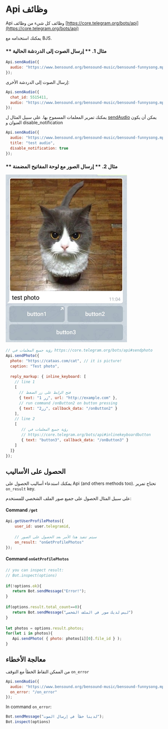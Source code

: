 # Api وظائف

Api وظائف كل شيء من وظائف [https://core.telegram.org/bots/api](https://core.telegram.org/bots/api)

يمكنك استخدامه مع BJS.

 ### ** مثال 1. ** إرسال الصوت إلى الدردشة الحالية

```javascript
Api.sendAudio({
  audio: "https://www.bensound.org/bensound-music/bensound-funnysong.mp3"
});

```

إرسال الصوت إلى الدردشة الأخرى:

```javascript
Api.sendAudio({
  chat_id: 5515411,
  audio: "https://www.bensound.org/bensound-music/bensound-funnysong.mp3"
});

```



يمكنك تمرير المعلمات المسموح بها.  على سبيل المثال ل [sendAudio](https://core.telegram.org/bots/api#sendaudio) يمكن أن يكون العنوان و disable\_notification

```javascript
Api.sendAudio({
  audio: "https://www.bensound.org/bensound-music/bensound-funnysong.mp3"
  title: "test audio",
  disable_notification: true
});
```

### ** مثال 2. ** إرسال الصور مع لوحة المفاتيح المضمنة

![](../.gitbook/assets/image%20%2824%29.png)

```javascript
// رؤية جميع المعلمات في https://core.telegram.org/bots/api#sendphoto
Api.sendPhoto({
  photo: "https://cataas.com/cat", // it is picture!
  caption: "Test photo",

  reply_markup: { inline_keyboard: [
    // line 1
    [
      // فتح الرابط على زر الضغط
      { text: "زر 1", url: "http://example.com" },
      // run command /onButton2 on button pressing
      { text: "2زر", callback_data: "/onButton2" }
    ],
    // line 2
    [
       // رؤية جميع المعلمات في
       // https://core.telegram.org/bots/api#inlinekeyboardbutton
       { text: "button3", callback_data: "/onButton3" }
    ]
  ]}
});
```

## الحصول على الأساليب

يمكنك استدعاء أساليب الحصول على Api
\(and others methods too\).
تحتاج تمرير
`on_result` key. 

على سبيل المثال الحصول على جميع صور الملف الشخصي للمستخدم:

#### Command `/get`

```javascript
Api.getUserProfilePhotos({
    user_id: user.telegramid,
    
    // سيتم تنفيذ هذا الأمر بعد الحصول على الصور
    on_result: "onGetProfilePhotos"
});
```

#### 

#### Command `onGetProfilePhotos`

```javascript
// you can inspect result:
// Bot.inspect(options) 

if(!options.ok){
   return Bot.sendMessage("Error!");
}

if(options.result.total_count==0){
   return Bot.sendMessage("ليس لديك صور في الملف الشخصي")
}

let photos = options.result.photos;
for(let i in photos){
   Api.sendPhoto( { photo: photos[i][0].file_id } );
}

```

## معالجة الأخطاء

 من الممكن التقاط الخطأ مع التوقف
`on_error`

```javascript
Api.sendAudio({
  audio: "https://www.bensound.org/bensound-music/bensound-funnysong.mp3",
  on_error: "/on_error"
});
```

In command `on_error`:

```javascript
Bot.sendMessage("لدينا خطأ في إرسال الصوت");
Bot.inspect(options)
```

